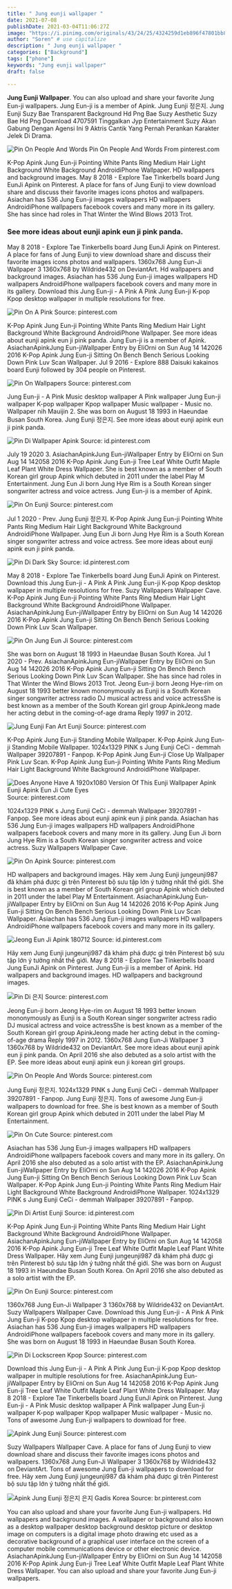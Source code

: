 ```yaml
---
title: " Jung eunji wallpaper "
date: 2021-07-08
publishDate: 2021-03-04T11:06:27Z
image: "https://i.pinimg.com/originals/43/24/25/4324259d1eb896f47801bb8a3af84eec.jpg"
author: "Soren" # use capitalize
description: " Jung eunji wallpaper "
categories: ["Background"]
tags: ["phone"]
keywords: "Jung eunji wallpaper"
draft: false

---
```



**Jung Eunji Wallpaper**. You can also upload and share your favorite Jung Eun-ji wallpapers. Jung Eun-ji is a member of Apink. Jung Eunji 정은지. Jung Eunji Suzy Bae Transparent Background Hd Png Bae Suzy Aesthetic Suzy Bae Hd Png Download 4707591 Tinggalkan Jyp Entertainment Suzy Akan Gabung Dengan Agensi Ini 9 Aktris Cantik Yang Pernah Perankan Karakter Jelek Di Drama.

![Pin On People And Words](https://i.pinimg.com/originals/50/4c/35/504c35f22fb8781823e2425ff76a5771.jpg "Pin On People And Words")
Pin On People And Words From pinterest.com


K-Pop Apink Jung Eun-ji Pointing White Pants Ring Medium Hair Light Background White Background AndroidiPhone Wallpaper. HD wallpapers and background images. May 8 2018 - Explore Tae Tinkerbells board Jung EunJi Apink on Pinterest. A place for fans of Jung Eunji to view download share and discuss their favorite images icons photos and wallpapers. Asiachan has 536 Jung Eun-ji images wallpapers HD wallpapers AndroidiPhone wallpapers facebook covers and many more in its gallery. She has since had roles in That Winter the Wind Blows 2013 Trot.

### See more ideas about eunji apink eun ji pink panda.

May 8 2018 - Explore Tae Tinkerbells board Jung EunJi Apink on Pinterest. A place for fans of Jung Eunji to view download share and discuss their favorite images icons photos and wallpapers. 1360x768 Jung Eun-Ji Wallpaper 3 1360x768 by Wildride432 on DeviantArt. Hd wallpapers and background images. Asiachan has 536 Jung Eun-ji images wallpapers HD wallpapers AndroidiPhone wallpapers facebook covers and many more in its gallery. Download this Jung Eun-ji - A Pink A Pink Jung Eun-ji K-pop Kpop desktop wallpaper in multiple resolutions for free.


![Pin On A Pink](https://i.pinimg.com/736x/76/bf/97/76bf973c1a82b10773873f96a52287e3.jpg "Pin On A Pink")
Source: pinterest.com

K-Pop Apink Jung Eun-ji Pointing White Pants Ring Medium Hair Light Background White Background AndroidiPhone Wallpaper. See more ideas about eunji apink eun ji pink panda. Jung Eun-ji is a member of Apink. AsiachanApinkJung Eun-jiWallpaper Entry by EliOrni on Sun Aug 14 142026 2016 K-Pop Apink Jung Eun-ji Sitting On Bench Bench Serious Looking Down Pink Luv Scan Wallpaper. Jul 9 2016 - Explore 888 Daisuki kakainos board Eunji followed by 304 people on Pinterest.

![Pin On Wallpapers](https://i.pinimg.com/736x/17/19/a3/1719a3b2bb8c168374cc692dc19dcac2.jpg "Pin On Wallpapers")
Source: pinterest.com

Jung Eun-ji - A Pink Music desktop wallpaper A Pink wallpaper Jung Eun-ji wallpaper K-pop wallpaper Kpop wallpaper Music wallpaper - Music no. Wallpaper nih Mauijin 2. She was born on August 18 1993 in Haeundae Busan South Korea. Jung Eunji 정은지. See more ideas about eunji apink eun ji pink panda.

![Pin Di Wallpaper Apink](https://i.pinimg.com/736x/d9/46/9c/d9469cf1df593b01a34b6d4e141be536.jpg "Pin Di Wallpaper Apink")
Source: id.pinterest.com

July 19 2020 3. AsiachanApinkJung Eun-jiWallpaper Entry by EliOrni on Sun Aug 14 142058 2016 K-Pop Apink Jung Eun-ji Tree Leaf White Outfit Maple Leaf Plant White Dress Wallpaper. She is best known as a member of South Korean girl group Apink which debuted in 2011 under the label Play M Entertainment. Jung Eun Ji born Jung Hye Rim is a South Korean singer songwriter actress and voice actress. Jung Eun-ji is a member of Apink.

![Pin On Eunji](https://i.pinimg.com/originals/40/44/b5/4044b573a45b4a2e6bc21800771dd6f9.jpg "Pin On Eunji")
Source: pinterest.com

Jul 1 2020 - Prev. Jung Eunji 정은지. K-Pop Apink Jung Eun-ji Pointing White Pants Ring Medium Hair Light Background White Background AndroidiPhone Wallpaper. Jung Eun Ji born Jung Hye Rim is a South Korean singer songwriter actress and voice actress. See more ideas about eunji apink eun ji pink panda.

![Pin Di Dark Sky](https://i.pinimg.com/originals/ac/17/05/ac1705e4080ca56fb907f231dc2cfdb1.jpg "Pin Di Dark Sky")
Source: id.pinterest.com

May 8 2018 - Explore Tae Tinkerbells board Jung EunJi Apink on Pinterest. Download this Jung Eun-ji - A Pink A Pink Jung Eun-ji K-pop Kpop desktop wallpaper in multiple resolutions for free. Suzy Wallpapers Wallpaper Cave. K-Pop Apink Jung Eun-ji Pointing White Pants Ring Medium Hair Light Background White Background AndroidiPhone Wallpaper. AsiachanApinkJung Eun-jiWallpaper Entry by EliOrni on Sun Aug 14 142026 2016 K-Pop Apink Jung Eun-ji Sitting On Bench Bench Serious Looking Down Pink Luv Scan Wallpaper.

![Pin On Jung Eun Ji](https://i.pinimg.com/originals/db/2a/5a/db2a5ac8a6f45826c28891933cfe3f4d.jpg "Pin On Jung Eun Ji")
Source: pinterest.com

She was born on August 18 1993 in Haeundae Busan South Korea. Jul 1 2020 - Prev. AsiachanApinkJung Eun-jiWallpaper Entry by EliOrni on Sun Aug 14 142026 2016 K-Pop Apink Jung Eun-ji Sitting On Bench Bench Serious Looking Down Pink Luv Scan Wallpaper. She has since had roles in That Winter the Wind Blows 2013 Trot. Jeong Eun-ji born Jeong Hye-rim on August 18 1993 better known mononymously as Eunji is a South Korean singer songwriter actress radio DJ musical actress and voice actressShe is best known as a member of the South Korean girl group ApinkJeong made her acting debut in the coming-of-age drama Reply 1997 in 2012.

![Jung Eunji Fan Art Eunji](https://i.pinimg.com/474x/da/b5/52/dab552f93a5e46e8ebd6b3ac5a1021df.jpg "Jung Eunji Fan Art Eunji")
Source: pinterest.com

K-Pop Apink Jung Eun-ji Standing Mobile Wallpaper. K-Pop Apink Jung Eun-ji Standing Mobile Wallpaper. 1024x1329 PINK s Jung Eunji CeCi - demmah Wallpaper 39207891 - Fanpop. K-Pop Apink Jung Eun-ji Close Up Wallpaper Pink Luv Scan. K-Pop Apink Jung Eun-ji Pointing White Pants Ring Medium Hair Light Background White Background AndroidiPhone Wallpaper.

![Does Anyone Have A 1920x1080 Version Of This Eunji Wallpaper Apink Eunji Apink Eun Ji Cute Eyes](https://i.pinimg.com/originals/9d/f0/b7/9df0b75bb354d8f99537a4ac7a129edc.jpg "Does Anyone Have A 1920x1080 Version Of This Eunji Wallpaper Apink Eunji Apink Eun Ji Cute Eyes")
Source: pinterest.com

1024x1329 PINK s Jung Eunji CeCi - demmah Wallpaper 39207891 - Fanpop. See more ideas about eunji apink eun ji pink panda. Asiachan has 536 Jung Eun-ji images wallpapers HD wallpapers AndroidiPhone wallpapers facebook covers and many more in its gallery. Jung Eun Ji born Jung Hye Rim is a South Korean singer songwriter actress and voice actress. Suzy Wallpapers Wallpaper Cave.

![Pin On Apink](https://i.pinimg.com/736x/03/e1/23/03e123c91a7749daa629fb929ac27c33.jpg "Pin On Apink")
Source: pinterest.com

HD wallpapers and background images. Hãy xem Jung Eunji jungeunji987 đã khám phá được gì trên Pinterest bộ sưu tập lớn ý tưởng nhất thế giới. She is best known as a member of South Korean girl group Apink which debuted in 2011 under the label Play M Entertainment. AsiachanApinkJung Eun-jiWallpaper Entry by EliOrni on Sun Aug 14 142026 2016 K-Pop Apink Jung Eun-ji Sitting On Bench Bench Serious Looking Down Pink Luv Scan Wallpaper. Asiachan has 536 Jung Eun-ji images wallpapers HD wallpapers AndroidiPhone wallpapers facebook covers and many more in its gallery.

![Jeong Eun Ji Apink 180712](https://i.pinimg.com/originals/a6/5f/44/a65f44cd02211b0fa3ac1801b255fd2d.jpg "Jeong Eun Ji Apink 180712")
Source: id.pinterest.com

Hãy xem Jung Eunji jungeunji987 đã khám phá được gì trên Pinterest bộ sưu tập lớn ý tưởng nhất thế giới. May 8 2018 - Explore Tae Tinkerbells board Jung EunJi Apink on Pinterest. Jung Eun-ji is a member of Apink. Hd wallpapers and background images. HD wallpapers and background images.

![Pin Di 은지](https://i.pinimg.com/originals/49/77/83/4977830fbd20341c40b2969639c87201.jpg "Pin Di 은지")
Source: pinterest.com

Jeong Eun-ji born Jeong Hye-rim on August 18 1993 better known mononymously as Eunji is a South Korean singer songwriter actress radio DJ musical actress and voice actressShe is best known as a member of the South Korean girl group ApinkJeong made her acting debut in the coming-of-age drama Reply 1997 in 2012. 1360x768 Jung Eun-Ji Wallpaper 3 1360x768 by Wildride432 on DeviantArt. See more ideas about eunji apink eun ji pink panda. On April 2016 she also debuted as a solo artist with the EP. See more ideas about eunji apink eun ji korean girl groups.

![Pin On People And Words](https://i.pinimg.com/originals/50/4c/35/504c35f22fb8781823e2425ff76a5771.jpg "Pin On People And Words")
Source: pinterest.com

Jung Eunji 정은지. 1024x1329 PINK s Jung Eunji CeCi - demmah Wallpaper 39207891 - Fanpop. Jung Eunji 정은지. Tons of awesome Jung Eun-ji wallpapers to download for free. She is best known as a member of South Korean girl group Apink which debuted in 2011 under the label Play M Entertainment.

![Pin On Cute](https://i.pinimg.com/originals/c9/ff/0d/c9ff0deb14b75c5691d650641808921a.png "Pin On Cute")
Source: pinterest.com

Asiachan has 536 Jung Eun-ji images wallpapers HD wallpapers AndroidiPhone wallpapers facebook covers and many more in its gallery. On April 2016 she also debuted as a solo artist with the EP. AsiachanApinkJung Eun-jiWallpaper Entry by EliOrni on Sun Aug 14 142026 2016 K-Pop Apink Jung Eun-ji Sitting On Bench Bench Serious Looking Down Pink Luv Scan Wallpaper. K-Pop Apink Jung Eun-ji Pointing White Pants Ring Medium Hair Light Background White Background AndroidiPhone Wallpaper. 1024x1329 PINK s Jung Eunji CeCi - demmah Wallpaper 39207891 - Fanpop.

![Pin Di Artist Eunji](https://i.pinimg.com/originals/b6/d1/4f/b6d14f02e8310190b5dd002009d0fc10.jpg "Pin Di Artist Eunji")
Source: id.pinterest.com

K-Pop Apink Jung Eun-ji Pointing White Pants Ring Medium Hair Light Background White Background AndroidiPhone Wallpaper. AsiachanApinkJung Eun-jiWallpaper Entry by EliOrni on Sun Aug 14 142058 2016 K-Pop Apink Jung Eun-ji Tree Leaf White Outfit Maple Leaf Plant White Dress Wallpaper. Hãy xem Jung Eunji jungeunji987 đã khám phá được gì trên Pinterest bộ sưu tập lớn ý tưởng nhất thế giới. She was born on August 18 1993 in Haeundae Busan South Korea. On April 2016 she also debuted as a solo artist with the EP.

![Pin On Eunji](https://i.pinimg.com/originals/f8/24/98/f82498aa4acb91f36fec903669158782.jpg "Pin On Eunji")
Source: pinterest.com

1360x768 Jung Eun-Ji Wallpaper 3 1360x768 by Wildride432 on DeviantArt. Suzy Wallpapers Wallpaper Cave. Download this Jung Eun-ji - A Pink A Pink Jung Eun-ji K-pop Kpop desktop wallpaper in multiple resolutions for free. Asiachan has 536 Jung Eun-ji images wallpapers HD wallpapers AndroidiPhone wallpapers facebook covers and many more in its gallery. She was born on August 18 1993 in Haeundae Busan South Korea.

![Pin Di Lockscreen Kpop](https://i.pinimg.com/736x/b3/51/97/b35197e6a7b4c3403d9d54adb76823f9.jpg "Pin Di Lockscreen Kpop")
Source: pinterest.com

Download this Jung Eun-ji - A Pink A Pink Jung Eun-ji K-pop Kpop desktop wallpaper in multiple resolutions for free. AsiachanApinkJung Eun-jiWallpaper Entry by EliOrni on Sun Aug 14 142058 2016 K-Pop Apink Jung Eun-ji Tree Leaf White Outfit Maple Leaf Plant White Dress Wallpaper. May 8 2018 - Explore Tae Tinkerbells board Jung EunJi Apink on Pinterest. Jung Eun-ji - A Pink Music desktop wallpaper A Pink wallpaper Jung Eun-ji wallpaper K-pop wallpaper Kpop wallpaper Music wallpaper - Music no. Tons of awesome Jung Eun-ji wallpapers to download for free.

![Apink Jung Eunji](https://i.pinimg.com/originals/be/2b/e3/be2be3a717e541012a00304fb377962b.jpg "Apink Jung Eunji")
Source: pinterest.com

Suzy Wallpapers Wallpaper Cave. A place for fans of Jung Eunji to view download share and discuss their favorite images icons photos and wallpapers. 1360x768 Jung Eun-Ji Wallpaper 3 1360x768 by Wildride432 on DeviantArt. Tons of awesome Jung Eun-ji wallpapers to download for free. Hãy xem Jung Eunji jungeunji987 đã khám phá được gì trên Pinterest bộ sưu tập lớn ý tưởng nhất thế giới.

![Apink Jung Eunji 정은지 은지 Gadis Korea](https://i.pinimg.com/originals/43/24/25/4324259d1eb896f47801bb8a3af84eec.jpg "Apink Jung Eunji 정은지 은지 Gadis Korea")
Source: br.pinterest.com

You can also upload and share your favorite Jung Eun-ji wallpapers. Hd wallpapers and background images. A wallpaper or background also known as a desktop wallpaper desktop background desktop picture or desktop image on computers is a digital image photo drawing etc used as a decorative background of a graphical user interface on the screen of a computer mobile communications device or other electronic device. AsiachanApinkJung Eun-jiWallpaper Entry by EliOrni on Sun Aug 14 142058 2016 K-Pop Apink Jung Eun-ji Tree Leaf White Outfit Maple Leaf Plant White Dress Wallpaper. You can also upload and share your favorite Jung Eun-ji wallpapers.

